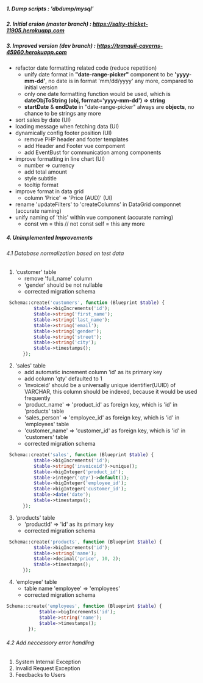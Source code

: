 
##### 1. Dump scripts : 'dbdump/mysql'
##### 2. Initial   ersion (master branch) : https://salty-thicket-11905.herokuapp.com
##### 3. Improved version (dev branch) : https://tranquil-caverns-45960.herokuapp.com
   - refactor date formatting related code (reduce repetition)
     - unify date format in <strong>"date-range-picker"</strong> component to be <strong>'yyyy-mm-dd'</strong>, no date is in format 'mm/dd/yyyy' any more, compared to initial version
     - only one date formatting function would be used, which is <strong>dateObjToString (obj, format='yyyy-mm-dd') => string</strong>
     - <strong>startDate</strong> & <strong>endDate</strong> in "date-range-picker" always are <strong>objects</strong>, no chance to be strings any more
   - sort sales by date (UI)
   - loading message when fetching data (UI)
   - dynamically config footer position (UI)
     - remove PHP header and footer templates
     - add Header and Footer vue compoment
     - add EventBust for communication among components
   - improve formatting in line chart (UI)
     - number => currency 
     - add total amount
     - style subtitle
     - tooltip format
   - improve format in data grid
     - column 'Price' => 'Price (AUD)' (UI)
   - rename 'updateFilters' to 'createColumns' in DataGrid componnet (accurate naming)
   - unify naming of 'this' within vue component (accurate naming)
     - const vm = this // not const self = this any more


##### 4. Unimplemented Improvements
###### 4.1 Database normalization based on test data
1. 'customer' table
   - remove 'full_name' column
   - 'gender' should be not nullable
   - corrected migration schema
  ```php
   Schema::create('customers', function (Blueprint $table) {
            $table->bigIncrements('id');
            $table->string('first_name');
            $table->string('last_name');
            $table->string('email');
            $table->string('gender');
            $table->string('street');
            $table->string('city');
            $table->timestamps();
        });
  ```

2. 'sales' table
   - add automatic increment column 'id' as its primary key
   - add column 'qty' defaulted to 1
   - 'invoiceid' should be a universally unique identifier(UUID) of VARCHAR, this column should be indexed, because it would be used frequently
   - 'product_name' => 'product_id' as foreign key, which is 'id' in 'products' table
   - 'sales_person' => 'employee_id' as foreign key, which is 'id' in 'employees' table
   - 'customer_name' => 'customer_id' as foreign key, which is 'id' in 'customers' table
   - corrected migration schema
  
  ```php
   Schema::create('sales', function (Blueprint $table) {
            $table->bigIncrements('id');
            $table->string('invoiceid')->unique();
            $table->bigInteger('product_id');
            $table->integer('qty')->default(1);
            $table->bigInteger('employee_id');
            $table->bigInteger('customer_id');
            $table->date('date');
            $table->timestamps();
        });
  ```

3. 'products' table
    - 'productId' => 'id' as its primary key
    - corrected migration schema
  
  ```php
   Schema::create('products', function (Blueprint $table) {
            $table->bigIncrements('id');
            $table->string('name');
            $table->decimal('price', 10, 2);
            $table->timestamps();
        });
  ```

4. 'employee' table
   - table name 'employee' => 'employees'
   - corrected migration schema

```php
Schema::create('employees', function (Blueprint $table) {
            $table->bigIncrements('id');
            $table->string('name');
            $table->timestamps();
        });
```
  
###### 4.2 Add neccessory error handling
1. System Internal Exception
2. Invalid Request Exception
3. Feedbacks to Users
